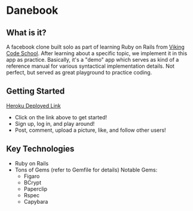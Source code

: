 Danebook
========

What is it?
-----------

A facebook clone built solo as part of learning Ruby on Rails from [Viking Code School](http://www.vikingcodeschool.com/).
After learning about a specific topic, we implement it in this app as practice.
Basically, it's a "demo" app which serves as kind of a reference manual for various syntactical implementation details.
Not perfect, but served as great playground to practice coding.

Getting Started
---------------

[Heroku Deployed Link](https://danebook-strychemi.herokuapp.com/)

* Click on the link above to get started!
* Sign up, log in, and play around!
* Post, comment, upload a picture, like, and follow other users!

Key Technologies
----------------
* Ruby on Rails
* Tons of Gems (refer to Gemfile for details)
  Notable Gems:
    * Figaro
    * BCrypt
    * Paperclip
    * Rspec
    * Capybara
